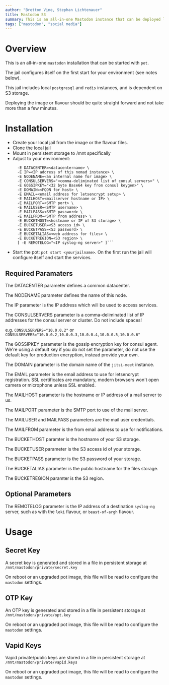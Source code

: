 ```yaml
---
author: "Bretton Vine, Stephan Lichtenauer"
title: Mastodon S3
summary: This is an all-in-one Mastodon instance that can be deployed like a regular pot jail.
tags: ["mastodon", "social media"]
---
```


# Overview

This is an all-in-one ```mastodon``` installation that can be started with ```pot```.

The jail configures itself on the first start for your environment (see notes below).

This jail includes local ```postgresql``` and ```redis``` instances, and is dependent on S3 storage.

Deploying the image or flavour should be quite straight forward and not take more than a few minutes.

# Installation

* Create your local jail from the image or the flavour files.
* Clone the local jail
* Mount in persistent storage to /mnt specifically
* Adjust to your environment:
  ```sudo pot set-env -p <clonejailname> \
    -E DATACENTER=<datacentername> \
    -E IP=<IP address of this nomad instance> \
    -E NODENAME=<an internal name for image> \
    -E CONSULSERVERS="<comma-deliminated list of consul servers>" \
    -E GOSSIPKEY="<32 byte Base64 key from consul keygen>" \
    -E DOMAIN=<FQDN for host> \
    -E EMAIL=<email address for letsencrypt setup> \
    -E MAILHOST=<mailserver hostname or IP> \
    -E MAILPORT=<SMTP port> \
    -E MAILUSER=<SMTP username> \
    -E MAILPASS=<SMTP password> \
    -E MAILFROM=<SMTP from address> \
    -E BUCKETHOST=<hostname or IP of S3 storage> \
    -E BUCKETUSER=<S3 access id> \
    -E BUCKETPASS=<S3 password> \
    -E BUCKETALIAS=<web address for files> \
    -E BUCKETREGION=<S3 region> \
    [ -E REMOTELOG="<IP syslog-ng server>" ]```
* Start the pot: ```pot start <yourjailname>```. On the first run the jail will configure itself and start the services.

## Required Paramaters
The DATACENTER parameter defines a common datacenter.

The NODENAME parameter defines the name of this node.

The IP parameter is the IP address which will be used to access services.

The CONSULSERVERS parameter is a comma-deliminated list of IP addresses for the consul server or cluster. Do not include spaces!

e.g. ```CONSULSERVERS="10.0.0.2"``` or ```CONSULSERVERS="10.0.0.2,10.0.0.3,10.0.0.4,10.0.0.5,10.0.0.6"```

The GOSSIPKEY parameter is the gossip encryption key for consul agent. We're using a default key if you do not set the parameter, do not use the default key for production encryption, instead provide your own.

The DOMAIN parameter is the domain name of the `jitsi-meet` instance.

The EMAIL parameter is the email address to use for letsencrypt registration. SSL certificates are mandatory, modern browsers won't open camera or microphone unless SSL enabled.

The MAILHOST parameter is the hostname or IP address of a mail server to us.

The MAILPORT parameter is the SMTP port to use of the mail server.

The MAILUSER and MAILPASS parameters are the mail user credentials.

The MAILFROM parameter is the from email address to use for notifications.

The BUCKETHOST paramter is the hostname of your S3 storage.

The BUCKETUSER parameter is the S3 access id of your storage.

The BUCKETPASS parameter is the S3 password of your storage.

The BUCKETALIAS parameter is the public hostname for the files storage.

The BUCKETREGION paramter is the S3 region.

## Optional Parameters

The REMOTELOG parameter is the IP address of a destination ```syslog-ng``` server, such as with the ```loki``` flavour, or ```beast-of-argh``` flavour.

# Usage

## Secret Key

A secret key is generated and stored in a file in persistent storage at `/mnt/mastodon/private/secret.key`

On reboot or an upgraded pot image, this file will be read to configure the `mastodon` settings.

## OTP Key

An OTP key is generated and stored in a file in persistent storage at `/mnt/mastodon/private/opt.key`

On reboot or an upgraded pot image, this file will be read to configure the `mastodon` settings.

## Vapid Keys

Vapid private/public keys are stored in a file in persistent storage at `/mnt/mastodon/private/vapid.keys`

On reboot or an upgraded pot image, this file will be read to configure the `mastodon` settings.
